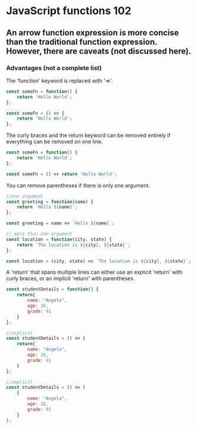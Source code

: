 # JavaScript functions 102

## An arrow function expression is more concise than the traditional function expression. However, there are caveats (not discussed here).

### Advantages (not a complete list)

The 'function' keyword is replaced with '=>'.
```javascript
const someFn = function() {
    return 'Hello World';
};

const someFn = () => {
    return 'Hello World';
};
```

The curly braces and the return keyword can be removed entirely if everything can be removed on one line.
```javascript
const someFn = function() {
    return 'Hello World';
};

const someFn = () => return 'Hello World';

```

You can remove parentheses if there is only one argument.
```javascript
//one argument
const greeting = function(name) {
    return `Hello ${name}`;
};

const greeting = name => `Hello ${name}`;

// more than one argument
const location = function(city, state) {
    return `The location is ${city}, ${state}`;
};

const location = (city, state) => `The location is ${city}, ${state}`;
```

A 'return' that spans multiple lines can either use an explicit 'return' with curly braces, or an implicit 'return' with parentheses.

```javascript
const studentDetails = function() {
    return{
        name: "Angela",
        age: 16,
        grade: 91
    }
};

//explicit
const studentDetails = () => {
    return{
        name: "Angela",
        age: 16,
        grade: 91
    }
};

//implicit
const studentDetails = () => (
    {
        name: "Angela",
        age: 16,
        grade: 91
    }
);
```